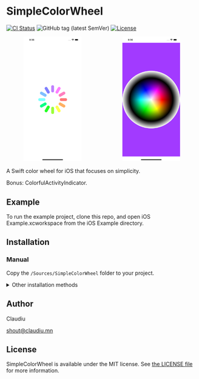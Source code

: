 # SimpleColorWheel

[![CI Status](http://img.shields.io/travis/claudiu-mn/simple-color-wheel.svg?style=flat)](https://travis-ci.org/claudiu-mn/simple-color-wheel)
![GitHub tag (latest SemVer)](https://img.shields.io/github/v/tag/claudiu-mn/simple-color-wheel)
[![License](https://img.shields.io/github/license/claudiu-mn/simple-color-wheel)](LICENSE)

<div align="center">
        <img width="30%" src="/screenshot_1.png" alt="About screen" title="About screen"</img>
        <img height="0" width="20%">
        <img width="30%" src="/screenshot_2.png" alt="List screen" title="List screen"></img>
</div>


A Swift color wheel for iOS that focuses on simplicity.

Bonus: ColorfulActivityIndicator.


## Example

To run the example project, clone this repo, and open iOS Example.xcworkspace from the iOS Example directory.


## Installation

### Manual

Copy the `/Sources/SimpleColorWheel` folder to your project.

<details>
  <summary>Other installation methods</summary>
        
  **!!! These don't work at the moment !!! I left this here for my future self.**
  
  ### Swift Package Manager
  
  Add this to your project using Swift Package Manager. In Xcode that is simply: File > Swift Packages > Add Package Dependency... and you're done.
  
  ### CocoaPods

  If you are already using [CocoaPods](http://cocoapods.org), just add 'SimpleColorWheel' to your `Podfile` then run `pod install`.

  ### Carthage

  If you are already using [Carthage](https://github.com/Carthage/Carthage), just add to your `Cartfile`:

  ```ogdl
  github "claudiu-mn/SimpleColorWheel" ~> 0.1
  ```

  Then run `carthage update` to build the framework and drag the built `SimpleColorWheel`.framework into your Xcode project.
</details>

## Author

Claudiu

shout@claudiu.mn


## License

SimpleColorWheel is available under the MIT license. See [the LICENSE file](LICENSE) for more information.
